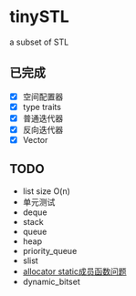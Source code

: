 # tinySTL
a subset of STL

## 已完成

- [x] 空间配置器
- [x] type traits
- [x] 普通迭代器
- [x] 反向迭代器
- [x] Vector

## TODO

- list size O(n)
- 单元测试
- deque
- stack
- queue
- heap
- priority_queue
- slist
- [allocator static成员函数问题](https://www.zhihu.com/question/53085291/answer/133516400)
- dynamic_bitset
